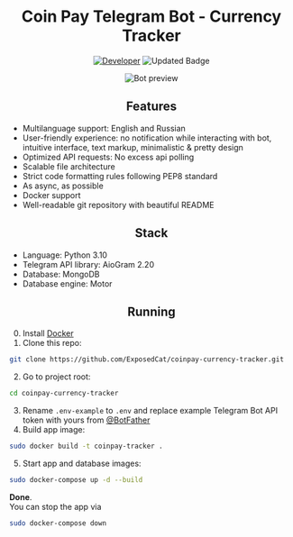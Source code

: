 <div align="center">
    <h1>Coin Pay Telegram Bot - Currency Tracker</h1>

[![Developer](https://img.shields.io/badge/Developer-Telegram-blue?style=for-the-badge)](https://t.me/ExposedCat)
![Updated Badge](https://badges.pufler.dev/updated/exposedcat/coinpay-currency-tracker?style=for-the-badge)

<img src="https://i.imgur.com/aYajiCM.png" alt="Bot preview">

</div>

<div align="center">
    <h2>Features</h2>
</div>
<ul>
    <li>Multilanguage support: English and Russian</li>
    <li>User-friendly experience: no notification while interacting with bot, intuitive interface, text markup, minimalistic & pretty design</li>
    <li>Optimized API requests: No excess api polling</li>
    <li>Scalable file architecture</li>
    <li>Strict code formatting rules following PEP8 standard</li>
    <li>As async, as possible</li>
    <li>Docker support</li>
    <li>Well-readable git repository with beautiful README</li>
</ul>

<div align="center">
    <h2>Stack</h2>
</div>
<ul>
    <li>Language: Python 3.10</li>
    <li>Telegram API library: AioGram 2.20</li>
    <li>Database: MongoDB</li>
    <li>Database engine: Motor</li>
</ul>

<div align="center">
    <h2>Running</h2>
</div>

0. Install [Docker](https://docs.docker.com/get-docker/)  
1. Clone this repo:  
```bash
git clone https://github.com/ExposedCat/coinpay-currency-tracker.git
```
2. Go to project root:
```bash
cd coinpay-currency-tracker
```
3. Rename `.env-example` to `.env` and replace example Telegram Bot API token with yours from [@BotFather](https://t.me/BotFather)
4. Build app image:
```bash
sudo docker build -t coinpay-tracker .
```
5. Start app and database images:
```bash
sudo docker-compose up -d --build
```
**Done**.  
You can stop the app via
```bash
sudo docker-compose down
```